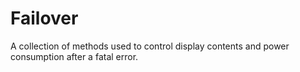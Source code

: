 # Failover
 A collection of methods used to control display contents and power consumption after a fatal error.

